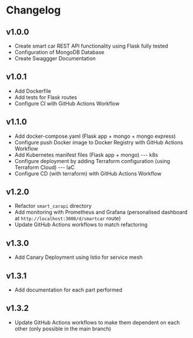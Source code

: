 # Changelog 

## v1.0.0

- Create smart car REST API functionality using Flask fully tested
- Configuration of MongoDB Database
- Create Swaggger Documentation


## v1.0.1

- Add Dockerfile
- Add tests for Flask routes
- Configure CI with GitHub Actions Workflow


## v1.1.0

- Add docker-compose.yaml (Flask app + mongo + mongo express)
- Configure push Docker image to Docker Registry with GitHub Actions Workflow
- Add Kubernetes manifest files (Flask app + mongo)  --- k8s
- Configure deployment by adding Terraform configuration (using Terraform Cloud) --- IaC
- Configure CD (with terraform) with GitHub Actions Workflow


## v1.2.0

- Refactor `smart_carapi` directory
- Add monitoring with Prometheus and Grafana (personalised dashboard at `http://localhost:3000/d/smartcar` route)
- Update GitHub Actions workflows to match refactoring


## v1.3.0

- Add Canary Deployment using Istio for service mesh


## v1.3.1

- Add documentation for each part performed


## v1.3.2

- Update GitHub Actions workflows to make them dependent on each other (only possible in the main branch)
